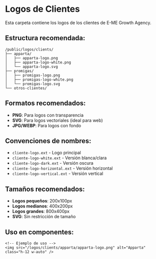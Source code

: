 # Logos de Clientes

Esta carpeta contiene los logos de los clientes de E-ME Growth Agency.

## Estructura recomendada:

```
/public/logos/clients/
├── apparta/
│   ├── apparta-logo.png
│   ├── apparta-logo-white.png
│   └── apparta-logo.svg
├── promigas/
│   ├── promigas-logo.png
│   ├── promigas-logo-white.png
│   └── promigas-logo.svg
└── otros-clientes/
```

## Formatos recomendados:

- **PNG**: Para logos con transparencia
- **SVG**: Para logos vectoriales (ideal para web)
- **JPG/WEBP**: Para logos con fondo

## Convenciones de nombres:

- `cliente-logo.ext` - Logo principal
- `cliente-logo-white.ext` - Versión blanca/clara
- `cliente-logo-dark.ext` - Versión oscura
- `cliente-logo-horizontal.ext` - Versión horizontal
- `cliente-logo-vertical.ext` - Versión vertical

## Tamaños recomendados:

- **Logos pequeños**: 200x100px
- **Logos medianos**: 400x200px  
- **Logos grandes**: 800x400px
- **SVG**: Sin restricción de tamaño

## Uso en componentes:

```astro
<!-- Ejemplo de uso -->
<img src="/logos/clients/apparta/apparta-logo.png" alt="Apparta" class="h-12 w-auto" />
```
